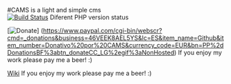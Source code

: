#CAMS is a light and simple cms  
[![Build Status](https://travis-ci.org/Carlosmape/CAMS.svg?branch=master)](https://travis-ci.org/Carlosmape/CAMS) Diferent PHP version status
        
[![Donate](https://img.shields.io/badge/Donate-PayPal-green.svg)]
(https://www.paypal.com/cgi-bin/webscr?cmd=_donations&business=46VEEK8AEL5YS&lc=ES&item_name=Github&item_number=Donativo%20por%20CAMS&currency_code=EUR&bn=PP%2dDonationsBF%3abtn_donateCC_LG%2egif%3aNonHosted) If you enjoy my work please pay me a beer! :)

[Wiki](https://www.paypal.com/cgi-bin/webscr?cmd=_donations&business=46VEEK8AEL5YS&lc=ES&item_name=Github&item_number=Donativo%20por%20CAMS&currency_code=EUR&bn=PP%2dDonationsBF%3abtn_donateCC_LG%2egif%3aNonHosted) If you enjoy my work please pay me a beer! :)
